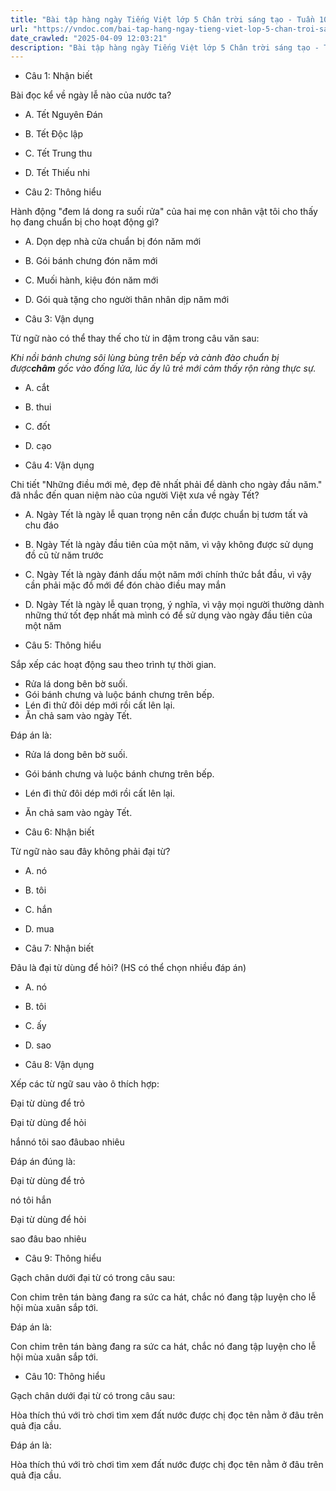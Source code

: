 ```yaml
---
title: "Bài tập hàng ngày Tiếng Việt lớp 5 Chân trời sáng tạo - Tuần 10 - Thứ 2 gồm các câu hỏi tổng hợp nội dung Đọc hiểu văn bản và Luyện từ và câu được học ở Tuần 10 trong chương trình Tiếng Việt lớp 5 Tập 1 Chân trời sáng tạo."
url: "https://vndoc.com/bai-tap-hang-ngay-tieng-viet-lop-5-chan-troi-sang-tao-tuan-10-thu-2-331322"
date_crawled: "2025-04-09 12:03:21"
description: "Bài tập hàng ngày Tiếng Việt lớp 5 Chân trời sáng tạo - Tuần 10 - Thứ 2 gồm các câu hỏi tổng hợp nội dung Đọc hiểu văn bản và Luyện từ và câu được học ở Tuần 10 trong chương trình Tiếng Việt lớp 5 Tập 1 Chân trời sáng tạo."
---
```


* Câu 1:  Nhận biết

Bài đọc kể về ngày lễ nào của nước ta?

  * A. Tết Nguyên Đán 
  * B. Tết Độc lập 
  * C. Tết Trung thu 
  * D. Tết Thiếu nhi 



* Câu 2:  Thông hiểu

Hành động "đem lá dong ra suối rửa" của hai mẹ con nhân vật tôi cho thấy họ đang chuẩn bị cho hoạt động gì?

  * A. Dọn dẹp nhà cửa chuẩn bị đón năm mới 
  * B. Gói bánh chưng đón năm mới 
  * C. Muối hành, kiệu đón năm mới 
  * D. Gói quà tặng cho người thân nhân dịp năm mới 



* Câu 3:  Vận dụng

Từ ngữ nào có thể thay thế cho từ in đậm trong câu văn sau:

_Khi nồi bánh chưng sôi lùng bùng trên bếp và cành đào chuẩn bị được**châm** gốc vào đống lửa, lúc ấy lũ trẻ mới cảm thấy rộn ràng thực sự._

  * A. cắt 
  * B. thui 
  * C. đốt 
  * D. cạo 



* Câu 4:  Vận dụng

Chi tiết "Những điều mới mẻ, đẹp đẽ nhất phải để dành cho ngày đầu năm." đã nhắc đến quan niệm nào của người Việt xưa về ngày Tết?

  * A. Ngày Tết là ngày lễ quan trọng nên cần được chuẩn bị tươm tất và chu đáo 
  * B. Ngày Tết là ngày đầu tiên của một năm, vì vậy không được sử dụng đồ cũ từ năm trước 
  * C. Ngày Tết là ngày đánh dấu một năm mới chính thức bắt đầu, vì vậy cần phải mặc đồ mới để đón chào điều may mắn 
  * D. Ngày Tết là ngày lễ quan trọng, ý nghĩa, vì vậy mọi người thường dành những thứ tốt đẹp nhất mà mình có để sử dụng vào ngày đầu tiên của một năm 



* Câu 5:  Thông hiểu

Sắp xếp các hoạt động sau theo trình tự thời gian.

  * Rửa lá dong bên bờ suối.
  * Gói bánh chưng và luộc bánh chưng trên bếp.
  * Lén đi thử đôi dép mới rồi cất lên lại.
  * Ăn chả sam vào ngày Tết.



Đáp án là:

  * Rửa lá dong bên bờ suối.
  * Gói bánh chưng và luộc bánh chưng trên bếp.
  * Lén đi thử đôi dép mới rồi cất lên lại.
  * Ăn chả sam vào ngày Tết.



* Câu 6:  Nhận biết

Từ ngữ nào sau đây không phải đại từ?

  * A. nó 
  * B. tôi 
  * C. hắn 
  * D. mua 



* Câu 7:  Nhận biết

Đâu là đại từ dùng để hỏi? (HS có thể chọn nhiều đáp án)

  * A. nó 
  * B. tôi 
  * C. ấy 
  * D. sao 



* Câu 8:  Vận dụng

Xếp các từ ngữ sau vào ô thích hợp:

Đại từ dùng để trỏ

Đại từ dùng để hỏi

hắnnó tôi sao đâubao nhiêu

Đáp án đúng là:

Đại từ dùng để trỏ

nó tôi hắn

Đại từ dùng để hỏi

sao đâu bao nhiêu

* Câu 9:  Thông hiểu

Gạch chân dưới đại từ có trong câu sau:

Con chim trên tán bàng đang ra sức ca hát, chắc nó đang tập luyện cho lễ hội mùa xuân sắp tới.

Đáp án là:

Con chim trên tán bàng đang ra sức ca hát, chắc nó đang tập luyện cho lễ hội mùa xuân sắp tới.

* Câu 10:  Thông hiểu

Gạch chân dưới đại từ có trong câu sau:

Hòa thích thú với trò chơi tìm xem đất nước được chị đọc tên nằm ở đâu trên quả địa cầu.

Đáp án là:

Hòa thích thú với trò chơi tìm xem đất nước được chị đọc tên nằm ở đâu trên quả địa cầu.
